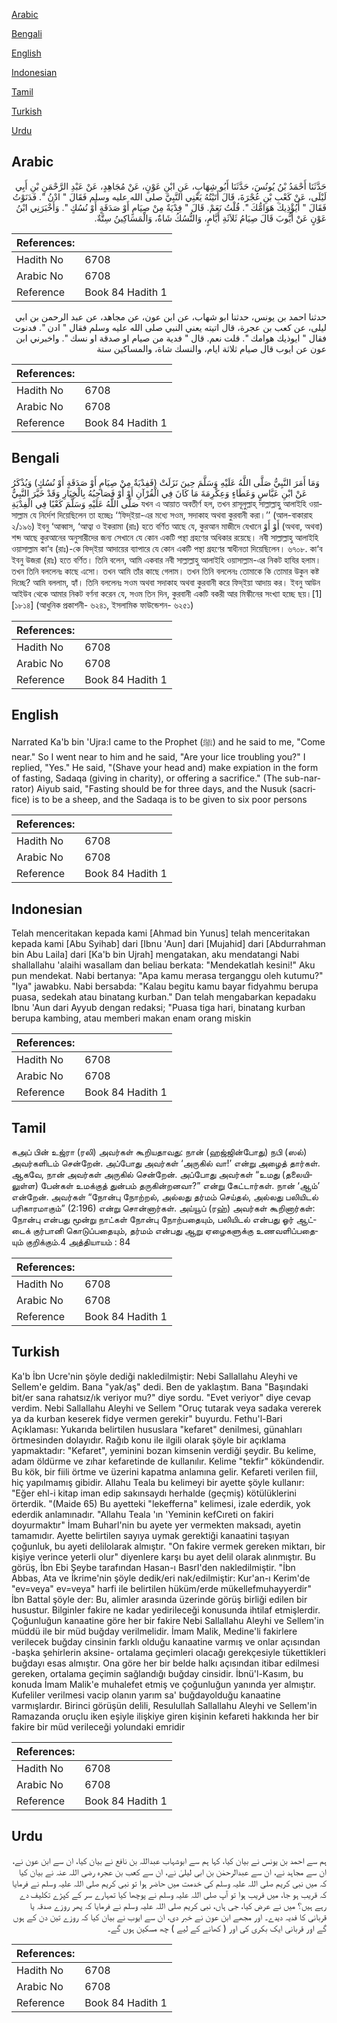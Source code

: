 [Arabic](#arabic)

[Bengali](#bengali)

[English](#english)

[Indonesian](#indonesian)

[Tamil](#tamil)

[Turkish](#turkish)

[Urdu](#urdu)

## Arabic


<div dir="rtl" lang="ar" style={{fontSize:'larger',backgroundColor:'#f8f9fa',padding:20}}>
حَدَّثَنَا أَحْمَدُ بْنُ يُونُسَ، حَدَّثَنَا أَبُو شِهَابٍ، عَنِ ابْنِ عَوْنٍ، عَنْ مُجَاهِدٍ، عَنْ عَبْدِ الرَّحْمَنِ بْنِ أَبِي لَيْلَى، عَنْ كَعْبِ بْنِ عُجْرَةَ، قَالَ أَتَيْتُهُ يَعْنِي النَّبِيَّ صلى الله عليه وسلم فَقَالَ ‏"‏ ادْنُ ‏"‏‏.‏ فَدَنَوْتُ فَقَالَ ‏"‏ أَيُؤْذِيكَ هَوَامُّكَ ‏"‏‏.‏ قُلْتُ نَعَمْ‏.‏ قَالَ ‏"‏ فِدْيَةٌ مِنْ صِيَامٍ أَوْ صَدَقَةٍ أَوْ نُسُكٍ ‏"‏‏.‏ وَأَخْبَرَنِي ابْنُ عَوْنٍ عَنْ أَيُّوبَ قَالَ صِيَامُ ثَلاَثَةِ أَيَّامٍ، وَالنُّسُكُ شَاةٌ، وَالْمَسَاكِينُ سِتَّةٌ‏.‏
</div>
<div style={{backgroundColor:'#f8f9fa',padding:20, marginBottom: 10}}><table> <thead> <tr> <th>References:</th> <th></th> </tr> </thead> <tbody><tr><td>Hadith No</td><td>6708</td></tr><tr><td>Arabic No</td><td>6708</td></tr><tr><td>Reference</td><td>Book 84 Hadith 1</td></tr></tbody></table></div>


<div dir="rtl" lang="ar" style={{fontSize:'larger',backgroundColor:'#f8f9fa',padding:20}}>
حدثنا احمد بن يونس، حدثنا ابو شهاب، عن ابن عون، عن مجاهد، عن عبد الرحمن بن ابي ليلى، عن كعب بن عجرة، قال اتيته يعني النبي صلى الله عليه وسلم فقال " ادن ". فدنوت فقال " ايوذيك هوامك ". قلت نعم. قال " فدية من صيام او صدقة او نسك ". واخبرني ابن عون عن ايوب قال صيام ثلاثة ايام، والنسك شاة، والمساكين ستة
</div>
<div style={{backgroundColor:'#f8f9fa',padding:20, marginBottom: 10}}><table> <thead> <tr> <th>References:</th> <th></th> </tr> </thead> <tbody><tr><td>Hadith No</td><td>6708</td></tr><tr><td>Arabic No</td><td>6708</td></tr><tr><td>Reference</td><td>Book 84 Hadith 1</td></tr></tbody></table></div>

## Bengali


<div dir="ltr" lang="bn" style={{fontSize:'larger',backgroundColor:'#f8f9fa',padding:20}}>
وَمَا أَمَرَ النَّبِيُّ صَلَّى اللَّهُ عَلَيْهِ وَسَلَّمَ حِينَ نَزَلَتْ (فَفِدْيَةٌ مِنْ صِيَامٍ أَوْ صَدَقَةٍ أَوْ نُسُكٍ) وَيُذْكَرُ عَنْ ابْنِ عَبَّاسٍ وَعَطَاءٍ وَعِكْرِمَةَ مَا كَانَ فِي الْقُرْآنِ أَوْ أَوْ فَصَاحِبُهُ بِالْخِيَارِ وَقَدْ خَيَّرَ النَّبِيُّ صَلَّى اللَّهُ عَلَيْهِ وَسَلَّمَ كَعْبًا فِي الْفِدْيَةِ যখন এ আয়াত অবতীর্ণ হল, তখন রাসূলুল্লাহ্ সাল্লাল্লাহু আলাইহি ওয়াসাল্লাম যে নির্দেশ দিয়েছিলেন তা হচ্ছেঃ ‘‘ফিদ্ইয়া-এর মধ্যে সওম, সদাকাহ অথবা কুরবানী করা।’’ (আল-বাকারাহ ২/১৯৬) ইবনু ‘আব্বাস, ‘আত্বা ও ইকরামা (রাঃ) হতে বর্ণিত আছে যে, কুরআন মাজীদে যেখানে أَوْ أَوْ (অথবা, অথবা) শব্দ আছে কুরআনের অনুসারীদের জন্য সেখানে যে কোন একটি পন্থা গ্রহণের অধিকার রয়েছে। নবী সাল্লাল্লাহু আলাইহি ওয়াসাল্লাম কা‘ব (রাঃ)-কে ফিদ্ইয়া আদায়ের ব্যাপারে যে কোন একটি পন্থা গ্রহণের স্বাধীনতা দিয়েছিলেন। ৬৭০৮. কা‘ব ইবনু উজরা (রাঃ) হতে বর্ণিত। তিনি বলেন, আমি একবার নবী সাল্লাল্লাহু আলাইহি ওয়াসাল্লাম-এর নিকট হাযির হলাম। তখন তিনি বললেনঃ কাছে এসো। তখন আমি তাঁর কাছে গেলাম। তখন তিনি বললেনঃ তোমাকে কি তোমার উকুন কষ্ট দিচ্ছে? আমি বললাম, হ্যাঁ। তিনি বললেনঃ সওম অথবা সদাকাহ অথবা কুরবানী করে ফিদ্ইয়া আদায় কর। ইবনু আউন আইউব থেকে আমার নিকট বর্ণনা করেন যে, সওম তিন দিন, কুরবানী একটি বকরী আর মিস্কীনের সংখ্যা হচ্ছে ছয়।[1] [১৮১৪] (আধুনিক প্রকাশনী- ৬২৪১, ইসলামিক ফাউন্ডেশন- ৬২৫১)
</div>
<div style={{backgroundColor:'#f8f9fa',padding:20, marginBottom: 10}}><table> <thead> <tr> <th>References:</th> <th></th> </tr> </thead> <tbody><tr><td>Hadith No</td><td>6708</td></tr><tr><td>Arabic No</td><td>6708</td></tr><tr><td>Reference</td><td>Book 84 Hadith 1</td></tr></tbody></table></div>

## English


<div dir="ltr" lang="en" style={{fontSize:'larger',backgroundColor:'#f8f9fa',padding:20}}>
Narrated Ka'b bin 'Ujra:I came to the Prophet (ﷺ) and he said to me, "Come near." So I went near to him and he said, "Are your lice troubling you?" I replied, "Yes." He said, "(Shave your head and) make expiation in the form of fasting, Sadaqa (giving in charity), or offering a sacrifice." (The sub-narrator) Aiyub said, "Fasting should be for three days, and the Nusuk (sacrifice) is to be a sheep, and the Sadaqa is to be given to six poor persons
</div>
<div style={{backgroundColor:'#f8f9fa',padding:20, marginBottom: 10}}><table> <thead> <tr> <th>References:</th> <th></th> </tr> </thead> <tbody><tr><td>Hadith No</td><td>6708</td></tr><tr><td>Arabic No</td><td>6708</td></tr><tr><td>Reference</td><td>Book 84 Hadith 1</td></tr></tbody></table></div>

## Indonesian


<div dir="ltr" lang="id" style={{fontSize:'larger',backgroundColor:'#f8f9fa',padding:20}}>
Telah menceritakan kepada kami [Ahmad bin Yunus] telah menceritakan kepada kami [Abu Syihab] dari [Ibnu 'Aun] dari [Mujahid] dari [Abdurrahman bin Abu Laila] dari [Ka'b bin Ujrah] mengatakan, aku mendatangi Nabi shallallahu 'alaihi wasallam dan beliau berkata: "Mendekatlah kesini!" Aku pun mendekat. Nabi bertanya: "Apa kamu merasa terganggu oleh kutumu?" "Iya" jawabku. Nabi bersabda: "Kalau begitu kamu bayar fidyahmu berupa puasa, sedekah atau binatang kurban." Dan telah mengabarkan kepadaku Ibnu 'Aun dari Ayyub dengan redaksi; "Puasa tiga hari, binatang kurban berupa kambing, atau memberi makan enam orang miskin
</div>
<div style={{backgroundColor:'#f8f9fa',padding:20, marginBottom: 10}}><table> <thead> <tr> <th>References:</th> <th></th> </tr> </thead> <tbody><tr><td>Hadith No</td><td>6708</td></tr><tr><td>Arabic No</td><td>6708</td></tr><tr><td>Reference</td><td>Book 84 Hadith 1</td></tr></tbody></table></div>

## Tamil


<div dir="ltr" lang="ta" style={{fontSize:'larger',backgroundColor:'#f8f9fa',padding:20}}>
கஅப் பின் உஜ்ரா (ரலி) அவர்கள் கூறியதாவது: நான் (ஹஜ்ஜின்போது) நபி (ஸல்) அவர்களிடம் சென்றேன். அப்போது அவர்கள் ‘அருகில் வா!’ என்று அழைத் தார்கள். ஆகவே, நான் அவர்கள் அருகில் சென்றேன். அப்போது அவர்கள் “உமது (தலையிலுள்ள) பேன்கள் உமக்குத் துன்பம் தருகின்றனவா?” என்று கேட்டார்கள். நான் ‘ஆம்’ என்றேன். அவர்கள் “நோன்பு நோற்றல், அல்லது தர்மம் செய்தல், அல்லது பலியிடல் பரிகாரமாகும்” (2:196) என்று சொன்னார்கள். அய்யூப் (ரஹ்) அவர்கள் கூறினார்கள்: நோன்பு என்பது மூன்று நாட்கள் நோன்பு நோற்பதையும், பலியிடல் என்பது ஓர் ஆட்டைக் குர்பானி கொடுப்பதையும், தர்மம் என்பது ஆறு ஏழைகளுக்கு உணவளிப்பதையும் குறிக்கும்.4 அத்தியாயம் : 84
</div>
<div style={{backgroundColor:'#f8f9fa',padding:20, marginBottom: 10}}><table> <thead> <tr> <th>References:</th> <th></th> </tr> </thead> <tbody><tr><td>Hadith No</td><td>6708</td></tr><tr><td>Arabic No</td><td>6708</td></tr><tr><td>Reference</td><td>Book 84 Hadith 1</td></tr></tbody></table></div>

## Turkish


<div dir="ltr" lang="tr" style={{fontSize:'larger',backgroundColor:'#f8f9fa',padding:20}}>
Ka'b İbn Ucre'nin şöyle dediği nakledilmiştir: Nebi Sallallahu Aleyhi ve Sellem'e geldim. Bana "yak/aş" dedi. Ben de yaklaştım. Bana "Başındaki bit/er sana rahatsız/ık veriyor mu?" diye sordu. "Evet veriyor" diye cevap verdim. Nebi Sallallahu Aleyhi ve Sellem "Oruç tutarak veya sadaka vererek ya da kurban keserek fidye vermen gerekir" buyurdu. Fethu'l-Bari Açıklaması: Yukarıda belirtilen hususlara "kefaret" denilmesi, günahları örtmesinden dolayıdır. Rağıb konu ile ilgili olarak şöyle bir açıklama yapmaktadır: "Kefaret", yeminini bozan kimsenin verdiği şeydir. Bu kelime, adam öldürme ve zıhar kefaretinde de kullanılır. Kelime "tekfir" kökündendir. Bu kök, bir fiili örtme ve üzerini kapatma anlamına gelir. Kefareti verilen fiil, hiç yapılmamış gibidir. Allahu Teala bu kelimeyi bir ayette şöyle kullanır: "Eğer ehl-i kitap iman edip sakınsaydı herhalde (geçmiş) kötülüklerini örterdik. "(Maide 65) Bu ayetteki "lekefferna" kelimesi, izale ederdik, yok ederdik anlamınadır. "Allahu Teala 'ın 'Yeminin kefCıreti on fakiri doyurmaktır" İmam Buharl'nin bu ayete yer vermekten maksadı, ayetin tamamıdır. Ayette belirtilen sayıya uymak gerektiği kanaatini taşıyan çoğunluk, bu ayeti delilolarak almıştır. "On fakire vermek gereken miktarı, bir kişiye verince yeterli olur" diyenlere karşı bu ayet delil olarak alınmıştır. Bu görüş, İbn Ebi Şeybe tarafından Hasan-ı BasrI'den nakledilmiştir. "İbn Abbas, Ata ve İkrime'nin şöyle dedik/eri nak/edilmiştir: Kur'an-ı Kerim'de "ev=veya" ev=veya" harfi ile belirtilen hüküm/erde mükellefmuhayyerdir" İbn Battal şöyle der: Bu, alimler arasında üzerinde görüş birliği edilen bir husustur. Bilginler fakire ne kadar yedirileceği konusunda ihtilaf etmişlerdir. Çoğunluğun kanaatine göre her bir fakire Nebi Sallallahu Aleyhi ve Sellem'in müddü ile bir müd buğday verilmelidir. İmam Malik, Medine'li fakirlere verilecek buğday cinsinin farklı olduğu kanaatine varmış ve onlar açısından -başka şehirlerin aksine- ortalama geçimleri olacağı gerekçesiyle tükettikleri buğdayı esas almıştır. Ona göre her bir belde halkı açısından itibar edilmesi gereken, ortalama geçimin sağlandığı buğday cinsidir. İbnü'l-Kasım, bu konuda İmam Malik'e muhalefet etmiş ve çoğunluğun yanında yer almıştır. Kufeliler verilmesi vacip olanın yarım sa' buğdayolduğu kanaatine varmışlardır. Birinci görüşün delili, Resulullah Sallallahu Aleyhi ve Sellem'in Ramazanda oruçlu iken eşiyle ilişkiye giren kişinin kefareti hakkında her bir fakire bir müd verileceği yolundaki emridir
</div>
<div style={{backgroundColor:'#f8f9fa',padding:20, marginBottom: 10}}><table> <thead> <tr> <th>References:</th> <th></th> </tr> </thead> <tbody><tr><td>Hadith No</td><td>6708</td></tr><tr><td>Arabic No</td><td>6708</td></tr><tr><td>Reference</td><td>Book 84 Hadith 1</td></tr></tbody></table></div>

## Urdu


<div dir="rtl" lang="ur" style={{fontSize:'larger',backgroundColor:'#f8f9fa',padding:20}}>
ہم سے احمد بن یونس نے بیان کیا، کہا ہم سے ابوشہاب عبداللہ بن نافع نے بیان کیا، ان سے ابن عون نے، ان سے مجاہد نے، ان سے عبدالرحمٰن بن ابی لیلیٰ نے، ان سے کعب بن عجرہ رضی اللہ عنہ نے بیان کیا کہ میں نبی کریم صلی اللہ علیہ وسلم کی خدمت میں حاضر ہوا تو نبی کریم صلی اللہ علیہ وسلم نے فرمایا کہ قریب ہو جا، میں قریب ہوا تو آپ صلی اللہ علیہ وسلم نے پوچھا کیا تمہارے سر کے کپڑے تکلیف دے رہے ہیں؟ میں نے عرض کیا، جی ہاں، نبی کریم صلی اللہ علیہ وسلم نے فرمایا کہ پھر روزے صدقہ یا قربانی کا فدیہ دیدے۔ اور مجھے ابن عون نے خبر دی، ان سے ایوب نے بیان کیا کہ روزے تین دن کے ہوں گے اور قربانی ایک بکری کی اور ( کھانے کے لیے ) چھ مسکین ہوں گے۔
</div>
<div style={{backgroundColor:'#f8f9fa',padding:20, marginBottom: 10}}><table> <thead> <tr> <th>References:</th> <th></th> </tr> </thead> <tbody><tr><td>Hadith No</td><td>6708</td></tr><tr><td>Arabic No</td><td>6708</td></tr><tr><td>Reference</td><td>Book 84 Hadith 1</td></tr></tbody></table></div>